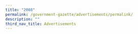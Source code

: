 ```yaml
---
title: "2008"
permalink: /government-gazette/advertisements/permalink/
description: ""
third_nav_title: Advertisements
---
```

